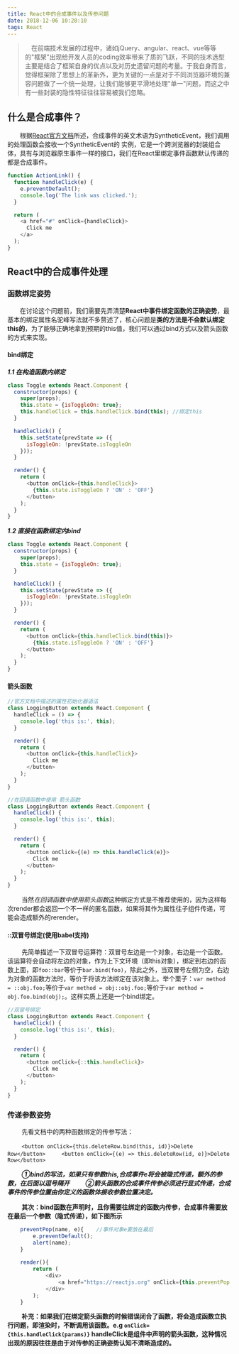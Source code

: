 ```yaml
---
title: React中的合成事件以及传参问题
date: 2018-12-06 10:28:10
tags: React
---
```


> &emsp;在前端技术发展的过程中，诸如jQuery、angular、react、vue等等的"框架"出现给开发人员的coding效率带来了质的飞跃，不同的技术选型主要是结合了框架自身的优点以及对历史遗留问题的考量。于我自身而言，觉得框架除了思想上的革新外，更为关键的一点是对于不同浏览器环境的兼容问题做了一个统一处理，让我们能够更平滑地处理"单一"问题，而这之中有一些封装的隐性特征往往容易被我们忽略。

## 什么是合成事件？

&emsp;&emsp;根据[React官方文档](https://react.docschina.org/docs/events.html)所述，合成事件的英文术语为SyntheticEvent，我们调用的处理函数会接收一个SyntheticEvent的
实例，它是一个跨浏览器的封装组合体，具有与浏览器原生事件一样的接口，我们在React里绑定事件函数默认传递的都是合成事件。

```javascript
function ActionLink() {
  function handleClick(e) {
    e.preventDefault();
    console.log('The link was clicked.');
  }

  return (
    <a href="#" onClick={handleClick}>
      Click me
    </a>
  );
}
```
<escape><!-- more --></escape>

## React中的合成事件处理

### 函数绑定姿势

&emsp;&emsp;在讨论这个问题前，我们需要先弄清楚**React中事件绑定函数的正确姿势**，最基本的绑定属性名驼峰写法就不多赘述了，核心问题是**类的方法是不会默认绑定this的**，为了能够正确地拿到预期的this值，我们可以通过bind方式以及箭头函数的方式来实现。

#### bind绑定

***1.1 在构造函数内绑定***
```javascript
class Toggle extends React.Component {
  constructor(props) {
    super(props);
    this.state = {isToggleOn: true};
    this.handleClick = this.handleClick.bind(this); //绑定this
  }

  handleClick() {
    this.setState(prevState => ({
      isToggleOn: !prevState.isToggleOn
    }));
  }

  render() {
    return (
      <button onClick={this.handleClick}>
        {this.state.isToggleOn ? 'ON' : 'OFF'}
      </button>
    );
  }
}
```

***1.2 直接在函数绑定内bind***
```javascript
class Toggle extends React.Component {
  constructor(props) {
    super(props);
    this.state = {isToggleOn: true};
  }

  handleClick() {
    this.setState(prevState => ({
      isToggleOn: !prevState.isToggleOn
    }));
  }

  render() {
    return (
      <button onClick={this.handleClick.bind(this)}>
        {this.state.isToggleOn ? 'ON' : 'OFF'}
      </button>
    );
  }
}
```

#### 箭头函数
```javascript
//官方文档中描述的属性初始化器语法
class LoggingButton extends React.Component {
  handleClick = () => {
    console.log('this is:', this);
  }

  render() {
    return (
      <button onClick={this.handleClick}>
        Click me
      </button>
    );
  }
}
```
```javascript
//在回调函数中使用 箭头函数
class LoggingButton extends React.Component {
  handleClick() {
    console.log('this is:', this);
  }

  render() {
    return (
      <button onClick={(e) => this.handleClick(e)}>
        Click me
      </button>
    );
  }
}
```
&emsp;&emsp; 当然*在回调函数中使用箭头函数*这种绑定方式是不推荐使用的，因为这样每次render都会返回一个不一样的匿名函数，如果将其作为属性往子组件传递，可能会造成额外的rerender。


#### ::双冒号绑定(使用babel支持)

&emsp;&emsp; 先简单描述一下双冒号运算符：双冒号左边是一个对象，右边是一个函数。该运算符会自动将左边的对象，作为上下文环境（即this对象），绑定到右边的函数上面，即`foo::bar`等价于`bar.bind(foo)`，除此之外，当双冒号左侧为空，右边为对象的函数方法时，等价于将该方法绑定在该对象上。举个栗子：`var method = ::obj.foo;`等价于`var method = obj::obj.foo;`等价于`var method = obj.foo.bind(obj);`。这样实质上还是一个bind绑定。

```javascript
//双冒号绑定
class LoggingButton extends React.Component {
  handleClick() {
    console.log('this is:', this);
  }

  render() {
    return (
      <button onClick={::this.handleClick}>
        Click me
      </button>
    );
  }
}
```

### 传递参数姿势

&emsp;&emsp; 先看文档中的两种函数绑定的传参写法：

&emsp;&emsp; `<button onClick={this.deleteRow.bind(this, id)}>Delete Row</button>`
&emsp;&emsp; `<button onClick={(e) => this.deleteRow(id, e)}>Delete Row</button>`

&emsp;&emsp; ***①bind的写法，如果只有参数this,合成事件e将会被隐式传递，额外的参数，在后面以逗号隔开***
&emsp;&emsp; ***②箭头函数的合成事件传参必须进行显式传递，合成事件的传参位置由你定义的函数体接收参数位置决定。***

&emsp;&emsp; **其次：bind函数在声明时，且你需要往绑定的函数内传参，合成事件需要放在最后一个参数（隐式传递），如下图所示**

```javascript
    preventPop(name, e){    //事件对象e要放在最后
        e.preventDefault();
        alert(name);
    }
    
    render(){
        return (
            <div>
                <a href="https://reactjs.org" onClick={this.preventPop.bind(this,this.state.name)}>Click</a>
            </div>
        );
    }
```

&emsp;&emsp; **补充：如果我们在绑定箭头函数的时候错误闭合了函数，将会造成函数立执行问题，即渲染时，不断调用该函数。e.g `onClick={this.handleClick(params)}` handleClick是组件中声明的箭头函数，这种情况出现的原因往往是由于对传参的正确姿势认知不清晰造成的。**
